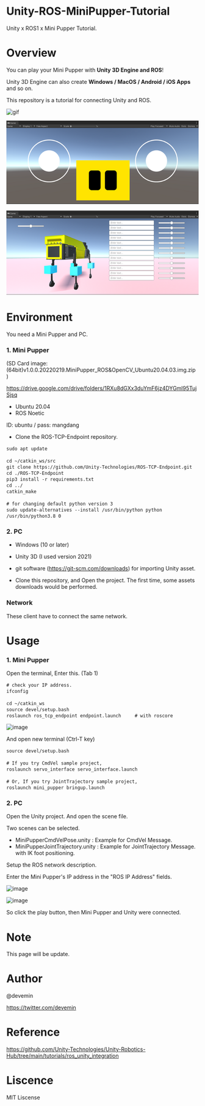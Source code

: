 # Unity-ROS-MiniPupper-Tutorial
Unity x ROS1 x Mini Pupper Tutorial.

# Overview

You can play your Mini Pupper with <b>Unity 3D Engine and ROS</b>!

Unity 3D Engine can also create <b>Windows / MacOS / Android / iOS Apps</b> and so on.

This repository is a tutorial for connecting Unity and ROS.


![gif](https://github.com/devemin/Unity-ROS-MiniPupper-Tutorial/blob/main/media/overview.gif)

![image1](https://github.com/devemin/Unity-ROS-MiniPupper-Tutorial/blob/main/media/pic1.png)

![image2](https://github.com/devemin/Unity-ROS-MiniPupper-Tutorial/blob/main/media/pic2.png)


# Environment

You need a Mini Pupper and PC.

### 1. Mini Pupper

(SD Card image: (64bit)v1.0.0.20220219.MiniPupper_ROS&OpenCV_Ubuntu20.04.03.img.zip )

https://drive.google.com/drive/folders/1RXu8dGXx3duYmF6jz4DYGml95TujSjsq

- Ubuntu 20.04
- ROS Noetic

ID: ubuntu / pass: mangdang

- Clone the ROS-TCP-Endpoint repository.

```
sudo apt update

cd ~/catkin_ws/src
git clone https://github.com/Unity-Technologies/ROS-TCP-Endpoint.git
cd ./ROS-TCP-Endpoint
pip3 install -r requirements.txt
cd ../
catkin_make

# for changing default python version 3
sudo update-alternatives --install /usr/bin/python python /usr/bin/python3.8 0
```



### 2. PC
- Windows (10 or later)
- Unity 3D (I used version 2021)
- git software (https://git-scm.com/downloads) for importing Unity asset.

- Clone this repository, and Open the project. The first time, some assets downloads would be performed.

### Network
These client have to connect the same network.

# Usage

### 1. Mini Pupper

Open the terminal, Enter this. (Tab 1)

```
# check your IP address.
ifconfig

cd ~/catkin_ws
source devel/setup.bash
roslaunch ros_tcp_endpoint endpoint.launch     # with roscore
```

![image](https://user-images.githubusercontent.com/52738228/193747296-7212c0dd-ca4c-4de0-b39f-cd3bc9db8c87.png)

And open new terminal (Ctrl-T key)

```
source devel/setup.bash

# If you try CmdVel sample project,
roslaunch servo_interface servo_interface.launch

# Or, If you try JointTrajectory sample project,
roslaunch mini_pupper bringup.launch
```




### 2. PC

Open the Unity project. And open the scene file. 

Two scenes can be selected.

- MiniPupperCmdVelPose.unity        :    Example for CmdVel Message.
- MiniPupperJointTrajectory.unity   :    Example for JointTrajectory Message.  with IK foot positioning.

Setup the ROS network description.

Enter the Mini Pupper's IP address in the "ROS IP Address" fields.

![image](https://user-images.githubusercontent.com/52738228/193615670-20c2eba7-0060-4d01-9398-495fe0ad8d83.png)

![image](https://user-images.githubusercontent.com/52738228/193615722-dc5099be-51d2-41e7-b18d-72bde794342d.png)

So click the play button, then Mini Pupper and Unity were connected.


# Note

This page will be update.

# Author

@devemin

https://twitter.com/devemin

# Reference

https://github.com/Unity-Technologies/Unity-Robotics-Hub/tree/main/tutorials/ros_unity_integration

# Liscence

MIT Liscense


